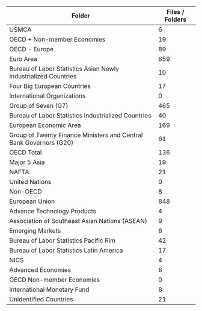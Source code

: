 | Folder                                                             |   Files / Folders |
|--------------------------------------------------------------------|-------------------|
| USMCA                                                              |                 6 |
| OECD + Non-member Economies                                        |                19 |
| OECD - Europe                                                      |                89 |
| Euro Area                                                          |               659 |
| Bureau of Labor Statistics Asian Newly Industrialized Countries    |                10 |
| Four Big European Countries                                        |                17 |
| International Organizations                                        |                 0 |
| Group of Seven (G7)                                                |               465 |
| Bureau of Labor Statistics Industrialized Countries                |                40 |
| European Economic Area                                             |               169 |
| Group of Twenty Finance Ministers and Central Bank Governors (G20) |                61 |
| OECD Total                                                         |               136 |
| Major 5 Asia                                                       |                19 |
| NAFTA                                                              |                21 |
| United Nations                                                     |                 0 |
| Non-OECD                                                           |                 8 |
| European Union                                                     |               848 |
| Advance Technology Products                                        |                 4 |
| Association of Southeast Asian Nations (ASEAN)                     |                 9 |
| Emerging Markets                                                   |                 6 |
| Bureau of Labor Statistics Pacific Rim                             |                42 |
| Bureau of Labor Statistics Latin America                           |                17 |
| NICS                                                               |                 4 |
| Advanced Economies                                                 |                 6 |
| OECD Non-member Economies                                          |                 0 |
| International Monetary Fund                                        |                 8 |
| Unidentified Countries                                             |                21 |